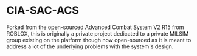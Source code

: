 ﻿# CIA-SAC-ACS

Forked from the open-sourced Advanced Combat System V2 R15 from ROBLOX, this is originally a private project dedicated to a private MILSIM group existing on the platform though now open-sourced as it is meant to address a lot of the underlying problems with the system's design.

